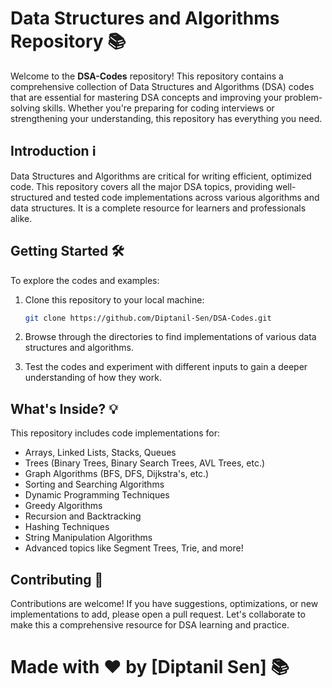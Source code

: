 # Data Structures and Algorithms Repository 📚

Welcome to the **DSA-Codes** repository! This repository contains a comprehensive collection of Data Structures and Algorithms (DSA) codes that are essential for mastering DSA concepts and improving your problem-solving skills. Whether you're preparing for coding interviews or strengthening your understanding, this repository has everything you need.

## Introduction ℹ️

Data Structures and Algorithms are critical for writing efficient, optimized code. This repository covers all the major DSA topics, providing well-structured and tested code implementations across various algorithms and data structures. It is a complete resource for learners and professionals alike.

## Getting Started 🛠️

To explore the codes and examples:

1. Clone this repository to your local machine:

    ```bash
    git clone https://github.com/Diptanil-Sen/DSA-Codes.git
    ```

2. Browse through the directories to find implementations of various data structures and algorithms.
3. Test the codes and experiment with different inputs to gain a deeper understanding of how they work.

## What's Inside? 💡

This repository includes code implementations for:

- Arrays, Linked Lists, Stacks, Queues
- Trees (Binary Trees, Binary Search Trees, AVL Trees, etc.)
- Graph Algorithms (BFS, DFS, Dijkstra's, etc.)
- Sorting and Searching Algorithms
- Dynamic Programming Techniques
- Greedy Algorithms
- Recursion and Backtracking
- Hashing Techniques
- String Manipulation Algorithms
- Advanced topics like Segment Trees, Trie, and more!

## Contributing 🤝

Contributions are welcome! If you have suggestions, optimizations, or new implementations to add, please open a pull request. Let's collaborate to make this a comprehensive resource for DSA learning and practice.

# Made with ❤️ by [Diptanil Sen] 📚
